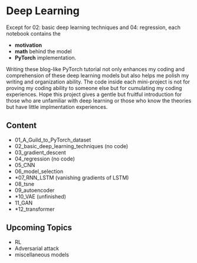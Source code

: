 # Deep Learning
Except for 02: basic deep learning techniques and 04: regression, each notebook contains the 
- **motivation**
- **math** behind the model 
- **PyTorch** implementation.

Writing these blog-like PyTorch tutorial not only enhances my coding and comprehension of these deep learning models but also helps me polish my writing  and organization ability. The code inside each mini-project is not for proving my coding ability to someone else but for cumulating my coding experiences. Hope this project gives a gentle but fruitful introduction for those who are unfamiliar with deep learning or those who know the theories but have little implmentation experiences. 
## Content
- 01_A_Guild_to_PyTorch_dataset
- 02_basic_deep_learning_techniques (no code)
- 03_gradient_descent
- 04_regression (no code)
- 05_CNN
- 06_model_selection
- *07_RNN_LSTM (vanishing gradients of LSTM)
- 08_tsne
- 09_autoencoder
- *10_VAE (unfinished)
- 11_GAN
- *12_transformer
## Upcoming Topics
- RL
- Adversarial attack
- miscellaneous models
